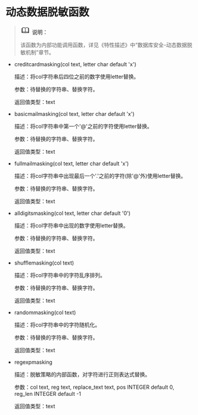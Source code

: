 # 动态数据脱敏函数

>![](public_sys-resources/icon-note.png) **说明：** 
>
>该函数为内部功能调用函数，详见《特性描述》中“数据库安全-动态数据脱敏机制”章节。

-   creditcardmasking\(col text, letter char default 'x'\)

    描述：将col字符串后四位之前的数字使用letter替换。

    参数：待替换的字符串、替换字符。

    返回值类型：text

-   basicmailmasking\(col text, letter char default 'x'\)

    描述：将col字符串中第一个'@'之前的字符使用letter替换。

    参数：待替换的字符串、替换字符。

    返回值类型：text

-   fullmailmasking\(col text, letter char default 'x'\)

    描述：将col字符串中出现最后一个'.'之前的字符\(除'@'外\)使用letter替换。

    参数：待替换的字符串、替换字符。

    返回值类型：text

-   alldigitsmasking\(col text, letter char default '0'\)

    描述：将col字符串中出现的数字使用letter替换。

    参数：待替换的字符串、替换字符。

    返回值类型：text

-   shufflemasking\(col text\)

    描述：将col字符串中的字符乱序排列。

    参数：待替换的字符串、替换字符。

    返回值类型：text

-   randommasking\(col text\)

    描述：将col字符串中的字符随机化。

    参数：待替换的字符串、替换字符。

    返回值类型：text

- regexpmasking

  描述：脱敏策略的内部函数，对字符进行正则表达式替换。

  参数：col text, reg text, replace\_text text, pos INTEGER default 0, reg\_len INTEGER default -1

  返回值类型：text